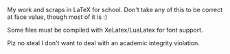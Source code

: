 My work and scraps in LaTeX for school. Don't take any of this to be correct at face value, though most of it is :)

Some files must be compiled with XeLatex/LuaLatex for font support.

Plz no steal I don't want to deal with an academic integrity violation.